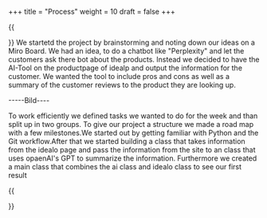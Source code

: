 +++
title = "Process"
weight = 10
draft = false
+++

{{<section title="Process">}}
We startetd the project by brainstorming and noting down our ideas on a Miro Board. We had an idea, to do a chatbot like "Perplexity" and let the customers ask there bot about the products. Instead we decided to have the AI-Tool on the productpage of idealp and output the information for the customer. We wanted the tool to include pros and cons as well as a summary of the customer reviews to the product they are looking up. 

-----Bild----

To work efficiently we defined tasks we wanted to do for the week and than split up in two groups. To give our project a structure we made a road map with a few milestones.We started out by getting familiar with Python and the Git workflow.After that we started building a class that takes information from the idealo page and pass the information from the site to an class that uses opaenAI's GPT to summarize the information. Furthermore we created a main class that combines the ai class and idealo class to see our first result 



{{</section>}}
